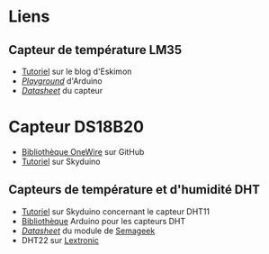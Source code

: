 # Liens

## Capteur de température LM35

- [Tutoriel](http://eskimon.fr/1583-arduino-502-differents-types-de-mesures) sur le blog d'Eskimon
- [*Playground*](http://playground.arduino.cc/Main/LM35HigherResolution) d'Arduino
- [*Datasheet*](https://www.ti.com/lit/ds/symlink/lm35.pdf) du capteur

# Capteur DS18B20

- [Bibliothèque OneWire](https://github.com/ppicazo/OneWire) sur GitHub
- [Tutoriel](http://skyduino.wordpress.com/2012/04/26/arduino-capteur-de-temperature-ds18b20/) sur Skyduino

## Capteurs de température et d'humidité DHT

- [Tutoriel](http://skyduino.wordpress.com/2013/04/27/tuto-capteur-temperature-humidite-dht11/) sur Skyduino concernant le capteur DHT11
- [Bibliothèque](http://playground.arduino.cc/Main/DHTLib) Arduino pour les capteurs DHT
- [*Datasheet*](https://boutique.semageek.com/fr/index.php?controller=attachment&id_attachment=19) du module de [Semageek](http://boutique.semageek.com/fr/138-dht11-capteur-de-temp%C3%A9rature-et-humidit%C3%A9-digital.html)
- DHT22 sur [Lextronic](http://www.lextronic.fr/P19987-capteur-humidite--temperature-dht-22.html)
